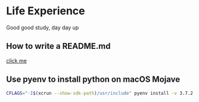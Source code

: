 # Life Experience
Good good study, day day up

## How to write a README.md

[click me](https://help.github.com/en/articles/basic-writing-and-formatting-syntax)

## Use pyenv to install python on macOS Mojave

```bash
CFLAGS="-I$(xcrun --show-sdk-path)/usr/include" pyenv install -v 3.7.2
```